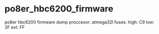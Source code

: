 # po8er_hbc6200_firmware
po8er hbc6200 firmware dump
proccesor: atmega32l
fuses:
  high: C9
  low:  3F
  ext:  FF
